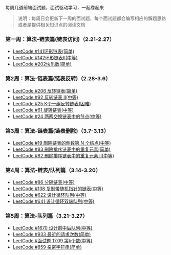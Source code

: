 每周几道前端面试题，面试驱动学习，一起卷起来

> 说明：每周日会更新下一周的面试题，每个面试题都会编写相应的解题思路或者是提供相关知识点的阅读文档

### 第一周：算法-链表篇(链表访问)（2.21-2.27）

- [LeetCode #141环形链表(简单)](./category/algorithm/1Week-leetcode141.md)
- [LeetCode #142环形链表II(中等)](./category/algorithm/1Week-leetcode142.md)
- [LeetCode #202快乐数(简单)](./category/algorithm/1Week-leetcode202.md)

### 第2周：算法-链表篇(链表反转)（2.28-3.6）

- [LeetCode #206 反转链表(简单)](./category/algorithm/2Week-leetcode206.md)
- [LeetCode #92 反转链表 II(中等)](./category/algorithm/2Week-leetcode92.md)
- [LeetCode #25 K个一组反转链表(困难)](./category/algorithm/2Week-leetcode25.md)
- [LeetCode #61 旋转链表(中等)](./category/algorithm/2Week-leetcode61.md)
- [LeetCode #24 两两交换链表中的节点(中等)](./category/algorithm/2Week-leetcode24.md)

### 第3周：算法-链表篇(链表删除)（3.7-3.13）

- [LeetCode #19 删除链表的倒数第 N 个结点(中等)](./category/algorithm/3Week-leetcode19.md)
- [LeetCode #83 删除排序链表中的重复元素(简单)](./category/algorithm/3Week-leetcode83.md)
- [LeetCode #82 删除排序链表中的重复元素 II(中等)](./category/algorithm/3Week-leetcode82.md)

### 第4周：算法-链表/队列篇（3.14-3.20）

- [LeetCode #86 分隔链表(中等)](./category/algorithm/4Week-leetcode86.md)
- [LeetCode #138 复制带随机指针的链表(中等)](./category/algorithm/4Week-leetcode138.md)
- [LeetCode #622 设计循环队列(中等)](./category/algorithm/4Week-leetcode622.md)
- [LeetCode #641 设计循环双端队列(中等)](./category/algorithm/4Week-leetcode641.md)

### 第5周：算法-队列篇（3.21-3.27）

- [LeetCode #1670 设计前中后队列(中等)](./category/algorithm/5Week-leetcode1670.md)
- [LeetCode #933 最近的请求次数(简单)](./category/algorithm/5Week-leetcode933.md)
- [LeetCode #面试题 17.09 第k个数(中等)](./category/algorithm/5Week-17.09.md)
- [LeetCode #859 亲密字符串(简单)](./category/algorithm/5Week-leetcode859.md)
